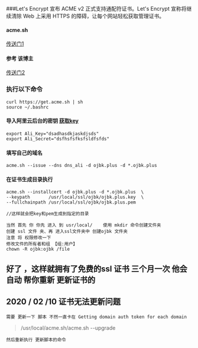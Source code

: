 ###Let's Encrypt 宣布 ACME v2 正式支持通配符证书。Let's Encrypt 宣称将继续清除 Web 上采用 HTTPS 的障碍，让每个网站轻松获取管理证书。

####  acme.sh 
[传送门1](https://github.com/Neilpang/acme.sh/wiki/%E8%AF%B4%E6%98%8E/)

  
#### 参考 该博主
[传送门2](https://my.oschina.net/kimver/blog/1634575/)


### 执行以下命令 

	curl https://get.acme.sh | sh	
	source ~/.bashrc

#### 导入阿里云后台的密钥 [获取key](https://ak-console.aliyun.com/#/accesskey/)

	export Ali_Key="dsadhasdkjaskdjsds"
	export Ali_Secret="dsfhsfsfksfsldfsfds"

#### 填写自己的域名
	acme.sh --issue --dns dns_ali -d ojbk.plus -d *.ojbk.plus
	
#### 在证书生成目录执行
	acme.sh --installcert -d ojbk.plus -d *.ojbk.plus  \
	--keypath       /usr/local/ssl/ojbk/ojbk.plus.key  \
	--fullchainpath /usr/local/ssl/ojbk/ojbk.plus.pem
	
	//这样就会把key和pem生成到指定的目录   
	
	当然 首先 你 你先 进入 到 usr/local/    使用 mkdir 命令创建文件夹 
	创建 ssl 文件 夹、再 进入ssl文件夹中 创建ojbk 文件夹 
	注意 将 权限修改一下 
	修改文件的所有者和组 【组:用户】
	chown -R ojbk:ojbk /file  



##  好了 ，这样就拥有了免费的ssl 证书 三个月一次 他会自动 帮你重新 更新证书的


## 2020 / 02 /10  证书无法更新问题

	需要 更新一下 脚本 不然一直卡在 Getting domain auth token for each domain
	
> /usr/local/acme.sh/acme.sh --upgrade

	然后重新执行 更新脚本的命令
